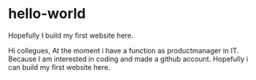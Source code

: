 # hello-world
Hopefully I build my first website here.

Hi collegues,
At the moment i have a function as productmanager in IT. Because I am interested in coding and made a github account. Hopefully i can build my first website here.
